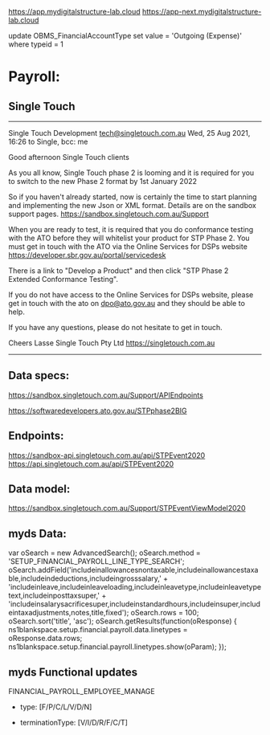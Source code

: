https://app.mydigitalstructure-lab.cloud
https://app-next.mydigitalstructure-lab.cloud

update OBMS_FinancialAccountType set value = 'Outgoing (Expense)' where typeid = 1


# Payroll:

## Single Touch

---

Single Touch Development <tech@singletouch.com.au>
Wed, 25 Aug 2021, 16:26
to Single, bcc: me

Good afternoon Single Touch clients

As you all know, Single Touch phase 2 is looming and it is required for you to switch to the new Phase 2 format by 1st January 2022

So if you haven't already started, now is certainly the time to start planning and implementing the new Json or XML format.
Details are on the sandbox support pages.
https://sandbox.singletouch.com.au/Support

When you are ready to test, it is required that you do conformance testing with the ATO before they will whitelist your product for STP Phase 2.
You must get in touch with the ATO via the Online Services for DSPs website
https://developer.sbr.gov.au/portal/servicedesk

There is a link to "Develop a Product" and then click "STP Phase 2 Extended Conformance Testing".

If you do not have access to the Online Services for DSPs website, please get in touch with the ato on dpo@ato.gov.au and they should be able to help. 

If you have any questions, please do not hesitate to get in touch.


Cheers
Lasse
Single Touch Pty Ltd
https://singletouch.com.au

---

## Data specs:

https://sandbox.singletouch.com.au/Support/APIEndpoints

https://softwaredevelopers.ato.gov.au/STPphase2BIG

## Endpoints:

https://sandbox-api.singletouch.com.au/api/STPEvent2020
https://api.singletouch.com.au/api/STPEvent2020

## Data model:

https://sandbox.singletouch.com.au/Support/STPEventViewModel2020

## myds Data:

var oSearch = new AdvancedSearch();
oSearch.method = 'SETUP_FINANCIAL_PAYROLL_LINE_TYPE_SEARCH';		
oSearch.addField('includeinallowancesnontaxable,includeinallowancestaxable,includeindeductions,includeingrosssalary,' +
                    'includeinleave,includeinleaveloading,includeinleavetype,includeinleavetypetext,includeinposttaxsuper,' +
                    'includeinsalarysacrificesuper,includeinstandardhours,includeinsuper,includeintaxadjustments,notes,title,fixed');
oSearch.rows = 100;
oSearch.sort('title', 'asc');
oSearch.getResults(function(oResponse)
{
    ns1blankspace.setup.financial.payroll.data.linetypes = oResponse.data.rows;
    ns1blankspace.setup.financial.payroll.linetypes.show(oParam);
});

## myds Functional updates

FINANCIAL_PAYROLL_EMPLOYEE_MANAGE

- type:
[F/P/C/L/V/D/N]

- terminationType:
[V/I/D/R/F/C/T]







